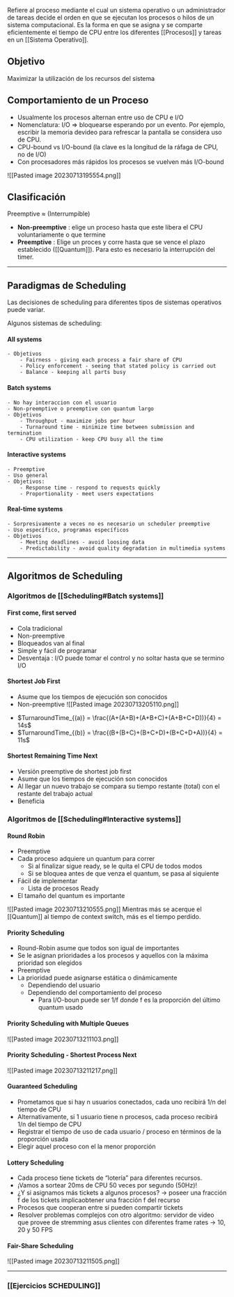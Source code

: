 Refiere al proceso mediante el cual un sistema operativo o un administrador de tareas decide el orden en que se ejecutan los procesos o hilos de un sistema computacional. Es la forma en que se asigna y se comparte eficientemente el tiempo de CPU entre los diferentes [[Procesos]] y tareas en un [[Sistema Operativo]].

## Objetivo
Maximizar la utilización de los recursos del sistema

## Comportamiento de un Proceso
- Usualmente los procesos alternan entre uso de CPU e I/O
- Nomenclatura: I/O => bloquearse esperando por un evento. Por ejemplo, escribir la memoria devideo para refrescar la pantalla se considera uso de CPU.
- CPU-bound vs I/O-bound (la clave es la longitud de la ráfaga de CPU, no de I/O)
- Con procesadores más rápidos los procesos se vuelven más I/O-bound

![[Pasted image 20230713195554.png]]


## Clasificación
Preemptive $\approx$ (Interrumpible)
- **Non-preemptive** : elige un proceso hasta que este libera el CPU voluntariamente o que termine
- **Preemptive** : Elige un proces y corre hasta que se vence el plazo establecido ([[Quantum]]). Para esto es necesario la interrupción del timer.
***

## Paradigmas de Scheduling
Las decisiones de scheduling para diferentes tipos de sistemas operativos puede variar.

Algunos sistemas de scheduling:
#### All systems
	- Objetivos
		- Fairness - giving each process a fair share of CPU
		- Policy enforcement - seeing that stated policy is carried out
		- Balance - keeping all parts busy
#### Batch systems
	- No hay interaccion con el usuario
	- Non-preemptive o preemptive con quantum largo
	- Objetivos
		- Throughput - maximize jobs per hour
		- Turnaround time - minimize time between submission and termination
		- CPU utilization - keep CPU busy all the time
#### Interactive systems
	- Preemptive
	- Uso general
	- Objetivos:
		- Response time - respond to requests quickly
		- Proportionality - meet users expectations
#### Real-time systems
	- Sorpresivamente a veces no es necesario un scheduler preemptive
	- Uso específico, programas específicos
	- Objetivos
		- Meeting deadlines - avoid loosing data
		- Predictability - avoid quality degradation in multimedia systems

***

## Algoritmos de Scheduling

### Algoritmos de [[Scheduling#Batch systems]]
#### First come, first served
- Cola tradicional
- Non-preemptive
- Bloqueados van al final
- Simple y fácil de programar
- Desventaja : I/O puede tomar el control y no soltar hasta que se termino I/O

#### Shortest Job First
- Asume que los tiempos de ejecución son conocidos
- Non-preemptive
![[Pasted image 20230713205110.png]]
 * $TurnaroundTime_{(a)} = \frac{(A+(A+B)+(A+B+C)+(A+B+C+D))}{4} = 14s$
 * $TurnaroundTime_{(b)} = \frac{(B+(B+C)+(B+C+D)+(B+C+D+A))}{4} = 11s$

#### Shortest Remaining Time Next
- Versión preemptive de shortest job first
- Asume que los tiempos de ejecución son conocidos
- Al llegar un nuevo trabajo se compara su tiempo restante (total) con el restante del trabajo actual
- Beneficia

### Algoritmos de [[Scheduling#Interactive systems]]
#### Round Robin
- Preemptive
- Cada proceso adquiere un quantum para correr
	- Si al finalizar sigue ready, se le quita el CPU de todos modos
	- Si se bloquea antes de que venza el quantum, se pasa al siquiente
- Fácil de implementar
	- Lista de procesos Ready
- El tamaño del quantum es importante

![[Pasted image 20230713210555.png]]
Mientras más se acerque el [[Quantum]] al tiempo de context switch, más es el tiempo perdido.

#### Priority Scheduling
- Round-Robin asume que todos son igual de importantes
- Se le asignan prioridades a los procesos y aquellos con la máxima prioridad son elegidos
- Preemptive
- La prioridad puede asignarse estática o dinámicamente
	- Dependiendo del usuario
	- Dependiendo del comportamiento del proceso
		- Para I/O-boun puede ser 1/f donde f es la proporción del último quantum usado

#### Priority Scheduling with Multiple Queues
![[Pasted image 20230713211103.png]]

#### Priority Scheduling - Shortest Process Next
![[Pasted image 20230713211217.png]]
#### Guaranteed Scheduling
- Prometamos que si hay n usuarios conectados, cada uno recibirá 1/n del tiempo de CPU
- Alternativamente, si 1 usuario tiene n procesos, cada proceso recibirá 1/n del tiempo de CPU
- Registrar el tiempo de uso de cada usuario / proceso en términos de la proporción usada
- Elegir aquel proceso con el la menor proporción

#### Lottery Scheduling
- Cada proceso tiene tickets de “lotería” para diferentes recursos.
- ¡Vamos a sortear 20ms de CPU 50 veces por segundo (50Hz)!
- ¿Y si asignamos más tickets a algunos procesos? -> poseer una fracción f de los tickets implicaobtener una fracción f del recurso
- Procesos que cooperan entre sí pueden compartir tickets
- Resolver problemas complejos con otro algoritmo: servidor de video que provee de stremming asus clientes con diferentes frame rates -> 10, 20 y 50 FPS

#### Fair-Share Scheduling
![[Pasted image 20230713211505.png]]


*** 
### [[Ejercicios SCHEDULING]]
